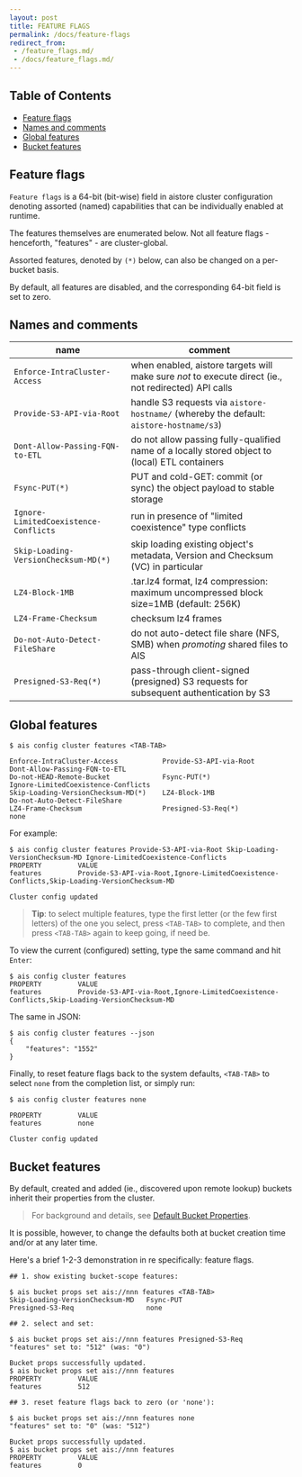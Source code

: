 ```yaml
---
layout: post
title: FEATURE FLAGS
permalink: /docs/feature-flags
redirect_from:
 - /feature_flags.md/
 - /docs/feature_flags.md/
---
```


## Table of Contents

- [Feature flags](#feature-flags)
- [Names and comments](#names-and-comments)
- [Global features](#global-features)
- [Bucket features](#bucket-features)

## Feature flags

`Feature flags` is a 64-bit (bit-wise) field in aistore cluster configuration denoting assorted (named) capabilities that can be individually enabled at runtime.

The features themselves are enumerated below. Not all feature flags - henceforth, "features" - are cluster-global.

Assorted features, denoted by `(*)` below, can also be changed on a per-bucket basis.

By default, all features are disabled, and the corresponding 64-bit field is set to zero.

## Names and comments

| name | comment |
| ---- | ------- |
| `Enforce-IntraCluster-Access` | when enabled, aistore targets will make sure _not_ to execute direct (ie., not redirected) API calls |
| `Provide-S3-API-via-Root` | handle S3 requests via `aistore-hostname/` (whereby the default: `aistore-hostname/s3`) |
| `Dont-Allow-Passing-FQN-to-ETL` |  do not allow passing fully-qualified name of a locally stored object to (local) ETL containers |
| `Fsync-PUT(*)` | PUT and cold-GET: commit (or sync) the object payload to stable storage |
| `Ignore-LimitedCoexistence-Conflicts` | run in presence of "limited coexistence" type conflicts |
| `Skip-Loading-VersionChecksum-MD(*)` | skip loading existing object's metadata, Version and Checksum (VC) in particular |
| `LZ4-Block-1MB` | .tar.lz4 format, lz4 compression: maximum uncompressed block size=1MB (default: 256K) |
| `LZ4-Frame-Checksum` | checksum lz4 frames |
| `Do-not-Auto-Detect-FileShare` | do not auto-detect file share (NFS, SMB) when _promoting_ shared files to AIS |
| `Presigned-S3-Req(*)` | pass-through client-signed (presigned) S3 requests for subsequent authentication by S3 |

## Global features

```console
$ ais config cluster features <TAB-TAB>

Enforce-IntraCluster-Access           Provide-S3-API-via-Root               Dont-Allow-Passing-FQN-to-ETL
Do-not-HEAD-Remote-Bucket             Fsync-PUT(*)                          Ignore-LimitedCoexistence-Conflicts
Skip-Loading-VersionChecksum-MD(*)    LZ4-Block-1MB                         Do-not-Auto-Detect-FileShare
LZ4-Frame-Checksum                    Presigned-S3-Req(*)                   none
```

For example:

```console
$ ais config cluster features Provide-S3-API-via-Root Skip-Loading-VersionChecksum-MD Ignore-LimitedCoexistence-Conflicts
PROPERTY         VALUE
features         Provide-S3-API-via-Root,Ignore-LimitedCoexistence-Conflicts,Skip-Loading-VersionChecksum-MD

Cluster config updated
```

> **Tip**: to select multiple features, type the first letter (or the few first letters) of the one you select, press `<TAB-TAB>` to complete, and then press `<TAB-TAB>` again to keep going, if need be.

To view the current (configured) setting, type the same command and hit `Enter`:

```console
$ ais config cluster features
PROPERTY         VALUE
features         Provide-S3-API-via-Root,Ignore-LimitedCoexistence-Conflicts,Skip-Loading-VersionChecksum-MD
```

The same in JSON:

```console
$ ais config cluster features --json
{
    "features": "1552"
}
```

Finally, to reset feature flags back to the system defaults, `<TAB-TAB>` to select `none` from the completion list, or simply run:

```console
$ ais config cluster features none

PROPERTY         VALUE
features         none

Cluster config updated
```

## Bucket features

By default, created and added (ie., discovered upon remote lookup) buckets inherit their properties from the cluster.

> For background and details, see [Default Bucket Properties](/docs/bucket.md#default-bucket-properties).

It is possible, however, to change the defaults both at bucket creation time and/or at any later time.

Here's a brief 1-2-3 demonstration in re specifically: feature flags.

```console
## 1. show existing bucket-scope features:

$ ais bucket props set ais://nnn features <TAB-TAB>
Skip-Loading-VersionChecksum-MD   Fsync-PUT                         Presigned-S3-Req                  none

## 2. select and set:

$ ais bucket props set ais://nnn features Presigned-S3-Req
"features" set to: "512" (was: "0")

Bucket props successfully updated.
$ ais bucket props set ais://nnn features
PROPERTY         VALUE
features         512

## 3. reset feature flags back to zero (or 'none'):

$ ais bucket props set ais://nnn features none
"features" set to: "0" (was: "512")

Bucket props successfully updated.
$ ais bucket props set ais://nnn features
PROPERTY         VALUE
features         0
```
